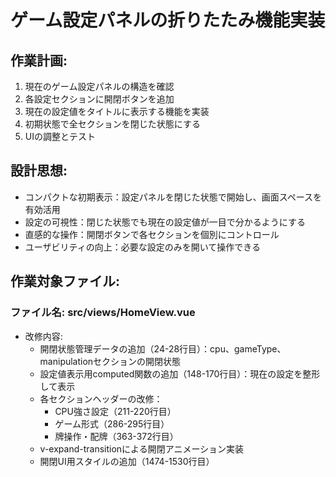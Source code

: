 # ゲーム設定パネルの折りたたみ機能実装

## 作業計画:
1. 現在のゲーム設定パネルの構造を確認
2. 各設定セクションに開閉ボタンを追加
3. 現在の設定値をタイトルに表示する機能を実装
4. 初期状態で全セクションを閉じた状態にする
5. UIの調整とテスト

## 設計思想:
- コンパクトな初期表示：設定パネルを閉じた状態で開始し、画面スペースを有効活用
- 設定の可視性：閉じた状態でも現在の設定値が一目で分かるようにする
- 直感的な操作：開閉ボタンで各セクションを個別にコントロール
- ユーザビリティの向上：必要な設定のみを開いて操作できる

## 作業対象ファイル:

### ファイル名: src/views/HomeView.vue
- 改修内容:
  - 開閉状態管理データの追加（24-28行目）：cpu、gameType、manipulationセクションの開閉状態
  - 設定値表示用computed関数の追加（148-170行目）：現在の設定を整形して表示
  - 各セクションヘッダーの改修：
    - CPU強さ設定（211-220行目）
    - ゲーム形式（286-295行目）
    - 牌操作・配牌（363-372行目）
  - v-expand-transitionによる開閉アニメーション実装
  - 開閉UI用スタイルの追加（1474-1530行目）
